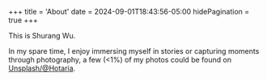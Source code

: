 +++
title = 'About'
date = 2024-09-01T18:43:56-05:00
hidePagination = true
+++

This is Shurang Wu.

In my spare time, I enjoy immersing myself in stories or capturing moments through photography, a few (<1%) of my photos could be found on [Unsplash/@Hotaria](https://unsplash.com/@Hortaria).  
